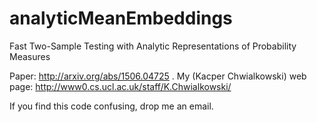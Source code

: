 # analyticMeanEmbeddings
Fast Two-Sample Testing with Analytic Representations of Probability Measures

Paper: http://arxiv.org/abs/1506.04725 .
My (Kacper Chwialkowski) web page: http://www0.cs.ucl.ac.uk/staff/K.Chwialkowski/

If you find this code confusing, drop me an email.
